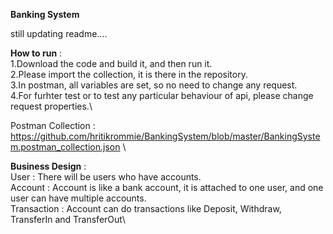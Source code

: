 **Banking System**

still updating readme....

**How to run** :\
1.Download the code and build it, and then run it.\
2.Please import the collection, it is there in the repository.\
3.In postman, all variables are set, so no need to change any request.\
4.For furhter test or to test any particular behaviour of api, please change request properties.\

Postman Collection : https://github.com/hritikrommie/BankingSystem/blob/master/BankingSystem.postman_collection.json \

**Business Design** : \
User : There will be users who have accounts.\
Account : Account is like a bank account, it is attached to one user, and one user can have multiple accounts.\
Transaction : Account can do transactions like Deposit, Withdraw, TransferIn and TransferOut\


